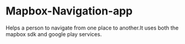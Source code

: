 # Mapbox-Navigation-app
Helps a person to navigate from one place to another.It uses both the mapbox sdk and google play services.

